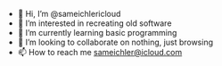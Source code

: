 - 👋 Hi, I’m @sameichlericloud
- 👀 I’m interested in recreating old software
- 🌱 I’m currently learning basic programming 
- 💞️ I’m looking to collaborate on nothing, just browsing
- 📫 How to reach me sameichler@icloud.com


<!---
sameichlericloud/sameichlericloud is a ✨ special ✨ repository because its `README.md` (this file) appears on your GitHub profile.
You can click the Preview link to take a look at your changes.
--->
